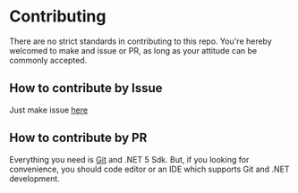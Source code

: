 Contributing
============
There are no strict standards in contributing to this repo.
You're hereby welcomed to make and issue or PR,
as long as your attitude can be commonly accepted.

How to contribute by Issue
--------------------------
Just make issue [here](https://github.com/sohaspaces/Vulkan-for-dotnet/issues/new/choose)

How to contribute by PR
-----------------
Everything you need is [Git](https://git-scm.com/) and .NET 5 Sdk.
But, if you looking for convenience, you should code editor or an IDE
which supports Git and .NET development.


